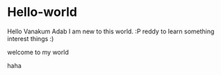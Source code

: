 # Hello-world
Hello Vanakum Adab
I am new to this world. :P
reddy to learn something interest things :)

welcome to my world


haha